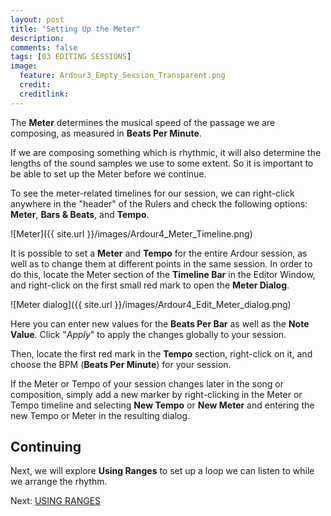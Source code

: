 ```yaml
---
layout: post
title: "Setting Up the Meter"
description:
comments: false 
tags: [03 EDITING SESSIONS]
image:
  feature: Ardour3_Empty_Session_Transparent.png
  credit:  
  creditlink:  
---
```


The **Meter** determines the musical speed of the passage we are
composing, as measured in **Beats Per Minute**.

If we are composing something which is rhythmic, it will also determine the lengths of the
sound samples we use to some extent. So it is important to be able to
set up the Meter before we continue.

To see the meter-related timelines for our session, we can right-click
anywhere in the "header" of the Rulers and check the following options: **Meter**, **Bars & Beats**, and **Tempo**.

![Meter]({{ site.url }}/images/Ardour4_Meter_Timeline.png) 

It is possible to set a **Meter** and **Tempo** for the entire Ardour
session, as well as to change them at different points in the same
session. In order to do this, locate the Meter section of the **Timeline
Bar** in the Editor Window, and right-click on the first small red mark
to open the **Meter Dialog**.

![Meter dialog]({{ site.url }}/images/Ardour4_Edit_Meter_dialog.png) 

Here you can enter new values for the **Beats Per Bar** as well as the
**Note Value**. Click "*Apply*" to apply the changes globally to your
session.

Then, locate the first red mark in the **Tempo** section, right-click on
it, and choose the BPM (**Beats Per Minute**) for your session.

If the Meter or Tempo of your session changes later in the song or
composition, simply add a new marker by right-clicking in the Meter or
Tempo timeline and selecting **New Tempo** or **New Meter** and entering
the new Tempo or Meter in the resulting dialog.

Continuing
----------

Next, we will explore **Using Ranges** to set up a loop we can listen to
while we arrange the rhythm.

Next: [USING RANGES](../using-ranges)
